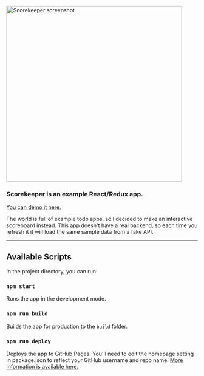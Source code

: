 [<img alt='Scorekeeper screenshot' src='https://user-images.githubusercontent.com/1009531/166113486-d497f19a-ce9b-4ef4-90d0-40ac0c228cc0.png' width='462'>](https://lab43.github.io/example-scorekeeper/)

### Scorekeeper is an example React/Redux app.

[You can demo it here.](https://lab43.github.io/example-scorekeeper/)

The world is full of example todo apps, so I decided to make an interactive scoreboard instead. This app doesn't have a real backend, so each time you refresh it it will load the same sample data from a fake API. 

---

## Available Scripts

In the project directory, you can run:

### `npm start`

Runs the app in the development mode.

### `npm run build`

Builds the app for production to the `build` folder.

### `npm run deploy`

Deploys the app to GitHub Pages. You'll need to edit the homepage setting in package.json to reflect your GitHub username and repo name. [More information is available here.](https://github.com/gitname/react-gh-pages)

